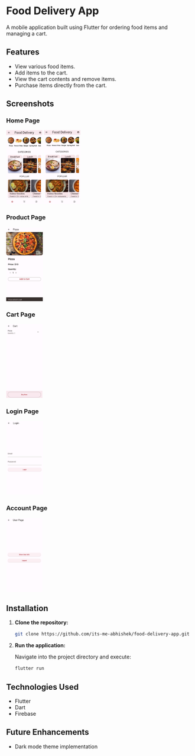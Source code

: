 # Food Delivery App

A mobile application built using Flutter for ordering food items and managing a cart.

## Features

- View various food items.
- Add items to the cart.
- View the cart contents and remove items.
- Purchase items directly from the cart.

## Screenshots

### Home Page
<img src="./screenshots/home.jpg" height="200">
<img src="./screenshots/home2.jpg" height="200">

### Product Page
<img src="./screenshots/product.jpg" height="200">

### Cart Page
<img src="./screenshots/cart.jpg" height="200">

### Login Page
<img src="./screenshots/login.jpg" height="200">

### Account Page
<img src="./screenshots/user.jpg" height="200">

## Installation

1. **Clone the repository:**

    ```bash
    git clone https://github.com/its-me-abhishek/food-delivery-app.git
    ```

2. **Run the application:**

    Navigate into the project directory and execute:

    ```bash
    flutter run
    ```

## Technologies Used

- Flutter
- Dart
- Firebase

## Future Enhancements

- Dark mode theme implementation

